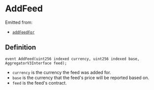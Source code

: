 # AddFeed

Emitted from:

* [`addFeedFor`](../write/addfeed.md)

## Definition

```solidity
event AddFeed(uint256 indexed currency, uint256 indexed base, AggregatorV3Interface feed);
```

* `currency` is the currency the feed was added for.
* `base` is the currency that the feed's price will be reported based on.
* `feed` is the feed's contract.
